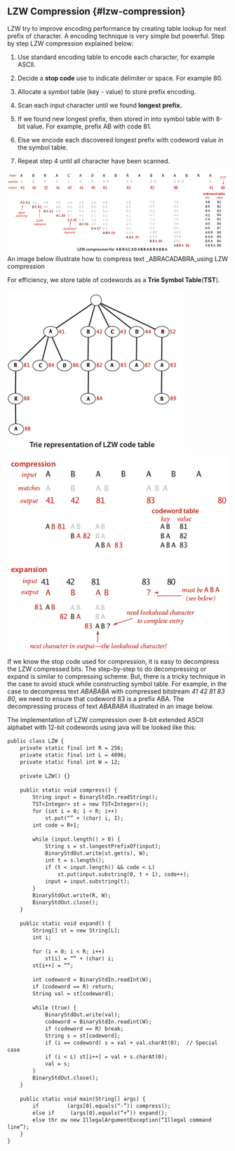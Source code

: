 ## LZW Compression {#lzw-compression}

LZW try to improve encoding performance by creating table lookup for next prefix of character. A encoding technique is very simple but powerful. Step by step LZW compression explained below:

1. Use standard encoding table to encode each character, for example ASCII.

2. Decide a **stop code** use to indicate delimiter or space. For example 80.

3. Allocate a symbol table \(key - value\) to store prefix encoding.

4. Scan each input character until we found **longest prefix.**

5. If we found new longest prefix, then stored in into symbol table with 8-bit value. For example, prefix AB with code 81.

6. Else we encode each discovered longest prefix with codeword value in the symbol table.

7. Repeat step 4 until all character have been scanned.

![](../assets/image6.png)An image below illustrate how to compress text \_ABRACADABRA\_using LZW compression

For efficiency, we store table of codewords as a **Trie Symbol Table**\(**TST**\).

![](../assets/image7.png)![](../assets/image8.png)

If we know the stop code used for compression, it is easy to decompress the LZW compressed bits. The step-by-step to do decompressing or expand is similar to compressing scheme. But, there is a tricky technique in the case to avoid stuck while constructing symbol table. For example, in the case to decompress text _ABABABA_ with compressed bitstream _41 42 81 83 80_, we need to ensure that codeword 83 is a prefix ABA. The decompressing process of text _ABABABA_ illustrated in an image below.

The implementation of LZW compression over 8-bit extended ASCII alphabet with 12-bit codewords using java will be looked like this:

```
public class LZW {
    private static final int R = 256;
    private static final int L = 4096;
    private static final int W = 12;

    private LZW() {}

    public static void compress() {
        String input = BinaryStdIn.readString();
        TST<Integer> st = new TST<Integer>();
        for (int i = 0; i < R; i++)
            st.put(“” + (char) i, I);
        int code = R+1;

        while (input.length() > 0) {
            String s = st.longestPrefixOf(input);
            BinaryStdOut.write(st.get(s), W);
            int t = s.length();
            if (t < input.length() && code < L)
                st.put(input.substring(0, t + 1), code++);
            input = input.substring(t);
        }
        BinaryStdOut.write(R, W);
        BinaryStdOut.close();
    }

    public static void expand() {
        String[] st = new String[L];
        int i;

        for (i = 0; i < R; i++)
            st[i] = “” + (char) i;
        st[i++] = “”;

        int codeword = BinaryStdIn.readInt(W);
        if (codeword == R) return;
        String val = st[codeword];

        while (true) {
            BinaryStdOut.write(val);
            codeword = BinaryStdIn.readint(W);
            if (codeword == R) break;
            String s = st[codeword];
            if (i == codeword) s = val + val.charAt(0);  // Special case
            if (i < L) st[i++] = val + s.charAt(0);
            val = s;
        }
        BinaryStdOut.close();
    }

    public static void main(String[] args) {
        if         (args[0].equals(“-”)) compress();
        else if     (args[0].equals(“+”)) expand();
        else thr ow new IllegalArgumentException(“Illegal command line”);
    }
}
```




